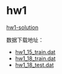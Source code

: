 # hw1

[hw1-solution][1]

数据下载地址：
- [hw1_15_train.dat][2]
- [hw1_18_train.dat][3]
- [hw1_18_test.dat][4]

[1]:https://www.zybuluo.com/huxy/note/769078
[2]:https://www.csie.ntu.edu.tw/~htlin/course/ml15fall/hw1/hw1_15_train.dat
[3]:https://www.csie.ntu.edu.tw/~htlin/course/ml15fall/hw1/hw1_18_train.dat
[4]:https://www.csie.ntu.edu.tw/~htlin/course/ml15fall/hw1/hw1_18_test.dat
